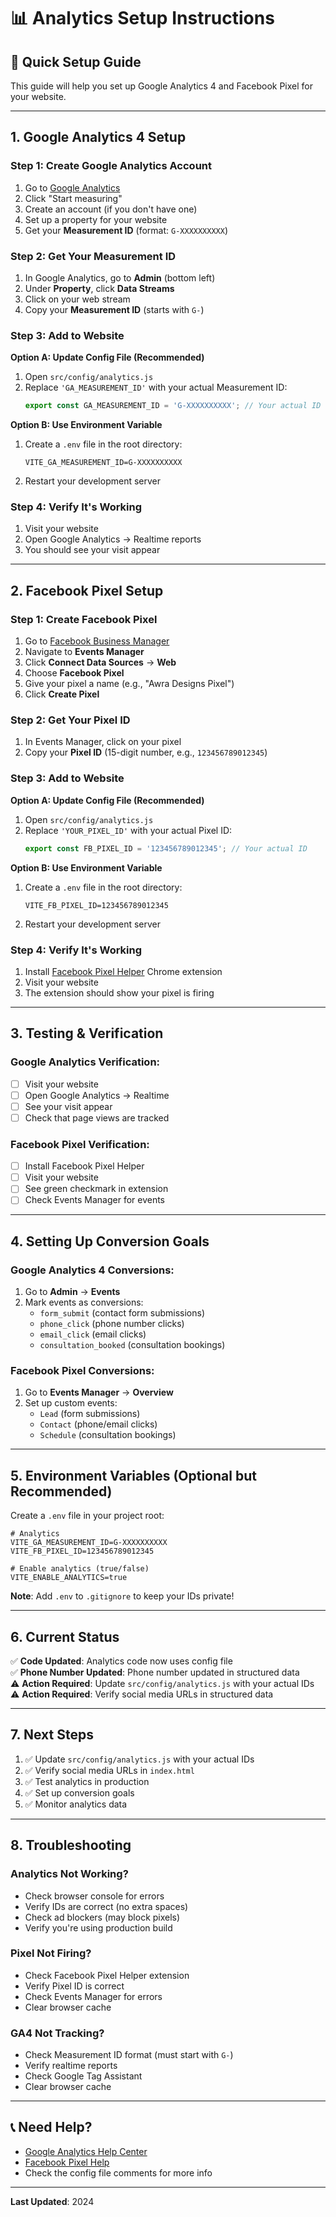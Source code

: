 # 📊 Analytics Setup Instructions

## 🎯 Quick Setup Guide

This guide will help you set up Google Analytics 4 and Facebook Pixel for your website.

---

## 1. Google Analytics 4 Setup

### Step 1: Create Google Analytics Account
1. Go to [Google Analytics](https://analytics.google.com/)
2. Click "Start measuring"
3. Create an account (if you don't have one)
4. Set up a property for your website
5. Get your **Measurement ID** (format: `G-XXXXXXXXXX`)

### Step 2: Get Your Measurement ID
1. In Google Analytics, go to **Admin** (bottom left)
2. Under **Property**, click **Data Streams**
3. Click on your web stream
4. Copy your **Measurement ID** (starts with `G-`)

### Step 3: Add to Website

**Option A: Update Config File (Recommended)**
1. Open `src/config/analytics.js`
2. Replace `'GA_MEASUREMENT_ID'` with your actual Measurement ID:
   ```javascript
   export const GA_MEASUREMENT_ID = 'G-XXXXXXXXXX'; // Your actual ID
   ```

**Option B: Use Environment Variable**
1. Create a `.env` file in the root directory:
   ```
   VITE_GA_MEASUREMENT_ID=G-XXXXXXXXXX
   ```
2. Restart your development server

### Step 4: Verify It's Working
1. Visit your website
2. Open Google Analytics → Realtime reports
3. You should see your visit appear

---

## 2. Facebook Pixel Setup

### Step 1: Create Facebook Pixel
1. Go to [Facebook Business Manager](https://business.facebook.com/)
2. Navigate to **Events Manager**
3. Click **Connect Data Sources** → **Web**
4. Choose **Facebook Pixel**
5. Give your pixel a name (e.g., "Awra Designs Pixel")
6. Click **Create Pixel**

### Step 2: Get Your Pixel ID
1. In Events Manager, click on your pixel
2. Copy your **Pixel ID** (15-digit number, e.g., `123456789012345`)

### Step 3: Add to Website

**Option A: Update Config File (Recommended)**
1. Open `src/config/analytics.js`
2. Replace `'YOUR_PIXEL_ID'` with your actual Pixel ID:
   ```javascript
   export const FB_PIXEL_ID = '123456789012345'; // Your actual ID
   ```

**Option B: Use Environment Variable**
1. Create a `.env` file in the root directory:
   ```
   VITE_FB_PIXEL_ID=123456789012345
   ```
2. Restart your development server

### Step 4: Verify It's Working
1. Install [Facebook Pixel Helper](https://chrome.google.com/webstore/detail/facebook-pixel-helper/fdgfkebogiimcoedlicjlajpkdmockpc) Chrome extension
2. Visit your website
3. The extension should show your pixel is firing

---

## 3. Testing & Verification

### Google Analytics Verification:
- [ ] Visit your website
- [ ] Open Google Analytics → Realtime
- [ ] See your visit appear
- [ ] Check that page views are tracked

### Facebook Pixel Verification:
- [ ] Install Facebook Pixel Helper
- [ ] Visit your website
- [ ] See green checkmark in extension
- [ ] Check Events Manager for events

---

## 4. Setting Up Conversion Goals

### Google Analytics 4 Conversions:
1. Go to **Admin** → **Events**
2. Mark events as conversions:
   - `form_submit` (contact form submissions)
   - `phone_click` (phone number clicks)
   - `email_click` (email clicks)
   - `consultation_booked` (consultation bookings)

### Facebook Pixel Conversions:
1. Go to **Events Manager** → **Overview**
2. Set up custom events:
   - `Lead` (form submissions)
   - `Contact` (phone/email clicks)
   - `Schedule` (consultation bookings)

---

## 5. Environment Variables (Optional but Recommended)

Create a `.env` file in your project root:

```env
# Analytics
VITE_GA_MEASUREMENT_ID=G-XXXXXXXXXX
VITE_FB_PIXEL_ID=123456789012345

# Enable analytics (true/false)
VITE_ENABLE_ANALYTICS=true
```

**Note**: Add `.env` to `.gitignore` to keep your IDs private!

---

## 6. Current Status

✅ **Code Updated**: Analytics code now uses config file  
✅ **Phone Number Updated**: Phone number updated in structured data  
⚠️ **Action Required**: Update `src/config/analytics.js` with your actual IDs  
⚠️ **Action Required**: Verify social media URLs in structured data

---

## 7. Next Steps

1. ✅ Update `src/config/analytics.js` with your actual IDs
2. ✅ Verify social media URLs in `index.html`
3. ✅ Test analytics in production
4. ✅ Set up conversion goals
5. ✅ Monitor analytics data

---

## 8. Troubleshooting

### Analytics Not Working?
- Check browser console for errors
- Verify IDs are correct (no extra spaces)
- Check ad blockers (may block pixels)
- Verify you're using production build

### Pixel Not Firing?
- Check Facebook Pixel Helper extension
- Verify Pixel ID is correct
- Check Events Manager for errors
- Clear browser cache

### GA4 Not Tracking?
- Check Measurement ID format (must start with `G-`)
- Verify realtime reports
- Check Google Tag Assistant
- Clear browser cache

---

## 📞 Need Help?

- [Google Analytics Help Center](https://support.google.com/analytics)
- [Facebook Pixel Help](https://www.facebook.com/business/help)
- Check the config file comments for more info

---

**Last Updated**: 2024



